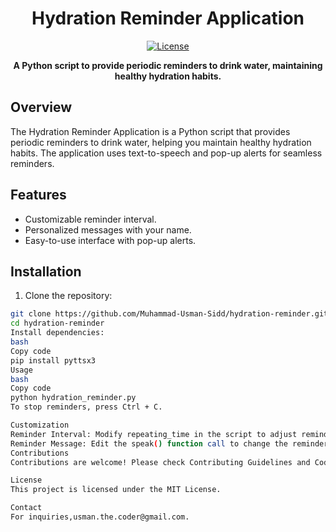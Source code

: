 <h1 align="center">Hydration Reminder Application</h1>

<p align="center">
  <a href="LICENSE"><img src="https://img.shields.io/badge/license-MIT-blue.svg" alt="License"></a>
</p>

<p align="center">
  <strong>A Python script to provide periodic reminders to drink water, maintaining healthy hydration habits.</strong>
</p>

## Overview

The Hydration Reminder Application is a Python script that provides periodic reminders to drink water, helping you maintain healthy hydration habits. The application uses text-to-speech and pop-up alerts for seamless reminders.

## Features

- Customizable reminder interval.
- Personalized messages with your name.
- Easy-to-use interface with pop-up alerts.

## Installation

1. Clone the repository:

```bash
git clone https://github.com/Muhammad-Usman-Sidd/hydration-reminder.git
cd hydration-reminder
Install dependencies:
bash
Copy code
pip install pyttsx3
Usage
bash
Copy code
python hydration_reminder.py
To stop reminders, press Ctrl + C.

Customization
Reminder Interval: Modify repeating_time in the script to adjust reminder frequency.
Reminder Message: Edit the speak() function call to change the reminder text.
Contributions
Contributions are welcome! Please check Contributing Guidelines and Code of Conduct.

License
This project is licensed under the MIT License.

Contact
For inquiries,usman.the.coder@gmail.com.
